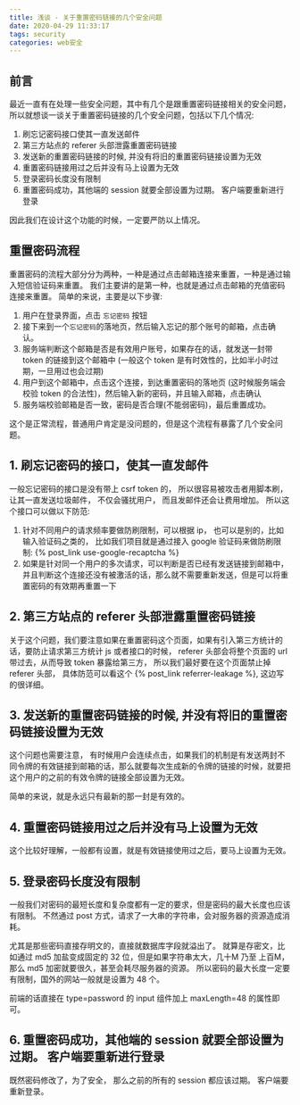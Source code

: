 ```yaml
---
title: 浅谈 - 关于重置密码链接的几个安全问题
date: 2020-04-29 11:33:17
tags: security
categories: web安全
---
```

## 前言
最近一直有在处理一些安全问题，其中有几个是跟重置密码链接相关的安全问题， 所以就想谈一谈关于重置密码链接的几个安全问题，包括以下几个情况:
1. 刷忘记密码接口使其一直发送邮件
2. 第三方站点的 referer 头部泄露重置密码链接
3. 发送新的重置密码链接的时候, 并没有将旧的重置密码链接设置为无效
4. 重置密码链接用过之后并没有马上设置为无效
5. 登录密码长度没有限制
6. 重置密码成功，其他端的 session 就要全部设置为过期。 客户端要重新进行登录

因此我们在设计这个功能的时候，一定要严防以上情况。
<!--more-->
## 重置密码流程
重置密码的流程大部分分为两种，一种是通过点击邮箱连接来重置，一种是通过输入短信验证码来重置。 我们主要讲的是第一种，也就是通过点击邮箱的充值密码连接来重置。 简单的来说，主要是以下步骤:
1. 用户在登录界面，点击 `忘记密码` 按钮
2. 接下来到一个`忘记密码`的落地页，然后输入忘记的那个账号的邮箱，点击确认。
3. 服务端判断这个邮箱是否是有效用户账号，如果存在的话，就发送一封带 token 的链接到这个邮箱中 (一般这个 token 是有时效性的，比如半小时过期，一旦用过也会过期)
4. 用户到这个邮箱中，点击这个连接，到达重置密码的落地页 (这时候服务端会校验 token 的合法性)，然后输入新的密码，并且输入邮箱，点击确认
5. 服务端校验邮箱是否一致，密码是否合理(不能弱密码)，最后重置成功。

这个是正常流程，普通用户肯定是没问题的，但是这个流程有暴露了几个安全问题。

## 1. 刷忘记密码的接口，使其一直发邮件
一般忘记密码的接口是没有带上 csrf token 的， 所以很容易被攻击者用脚本刷， 让其一直发送垃圾邮件， 不仅会骚扰用户， 而且发邮件还会让费用增加。 所以这个接口可以做以下防范:
1. 针对不同用户的请求频率要做防刷限制，可以根据 ip， 也可以是别的，比如输入验证码之类的， 比如我们项目就是通过接入 google 验证码来做防刷限制: {% post_link use-google-recaptcha %}
2. 如果是针对同一个用户的多次请求，可以判断是否已经有发送链接到邮箱中，并且判断这个连接还没有被激活的话，那么就不需要重新发送，但是可以将重置密码的有效期再重置一下

## 2. 第三方站点的 referer 头部泄露重置密码链接
关于这个问题，我们要注意如果在重置密码这个页面，如果有引入第三方统计的话，要防止请求第三方统计 js 或者接口的时候， referer 头部会将整个页面的 url 带过去，从而导致 token 暴露给第三方， 所以我们最好要在这个页面禁止掉 referer 头部， 具体防范可以看这个 {% post_link referrer-leakage %}, 这边写的很详细。

## 3. 发送新的重置密码链接的时候, 并没有将旧的重置密码链接设置为无效
这个问题也需要注意， 有时候用户会连续点击，如果我们的机制是有发送两封不同令牌的有效链接到邮箱的话，那么就要每次生成新的令牌的链接的时候，就要把这个用户的之前的有效令牌的链接全部设置为无效。 

简单的来说，就是永远只有最新的那一封是有效的。

## 4. 重置密码链接用过之后并没有马上设置为无效
这个比较好理解，一般都有设置，就是有效链接使用过之后，要马上设置为无效。


## 5. 登录密码长度没有限制
一般我们对密码的最短长度和复杂度都有一定的要求，但是密码的最大长度也应该有限制。 不然通过 post 方式，请求了一大串的字符串，会对服务器的资源造成消耗。

尤其是那些密码直接存明文的，直接就数据库字段就溢出了。 就算是存密文，比如通过 md5 加盐变成固定的 32 位，但是如果字符串太大，几十M 乃至 上百M，那么 md5 加密就要很久，甚至会耗尽服务器的资源。 所以密码的最大长度一定要有限制，国外的网站一般就是设置为 48 个。

前端的话直接在 type=password 的 input 组件加上 maxLength=48 的属性即可。

## 6. 重置密码成功，其他端的 session 就要全部设置为过期。 客户端要重新进行登录
既然密码修改了，为了安全， 那么之前的所有的 session 都应该过期。 客户端要重新登录。










